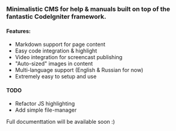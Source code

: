 ### Minimalistic CMS for help & manuals built on top of the fantastic CodeIgniter framework.

#### Features:

* Markdown support for page content
* Easy code integration & highlight
* Video integration for screencast publishing
* "Auto-sized" images in content
* Multi-language support (English & Russian for now)
* Extremely easy to setup and use

#### TODO

* Refactor JS highlighting
* Add simple file-manager

Full documenttation will be available soon :)
